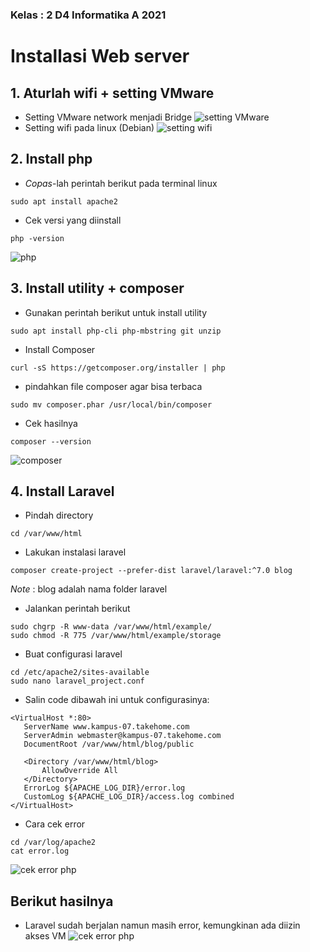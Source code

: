 ### Kelas : 2 D4 Informatika A 2021

# Installasi Web server
## 1. Aturlah wifi + setting VMware
- Setting VMware network menjadi Bridge
![setting VMware](https://raw.githubusercontent.com/rizal15D/WorkshopAdministrasiJaringan/main/Minggu%2010/Assets/1.png)
- Setting wifi pada linux (Debian)
![setting wifi](https://raw.githubusercontent.com/rizal15D/WorkshopAdministrasiJaringan/main/Minggu%2010/Assets/2.png)
## 2. Install php
- _Copas_-lah perintah berikut pada terminal linux
```
sudo apt install apache2
```
- Cek versi yang diinstall
```
php -version
```
![php](https://raw.githubusercontent.com/rizal15D/WorkshopAdministrasiJaringan/main/Minggu%2010/Assets/3.png)
## 3. Install utility + composer
- Gunakan perintah berikut untuk install utility
```
sudo apt install php-cli php-mbstring git unzip
```
- Install Composer
```
curl -sS https://getcomposer.org/installer | php
```
- pindahkan file composer agar bisa terbaca
```
sudo mv composer.phar /usr/local/bin/composer
```
- Cek hasilnya
```
composer --version
```
![composer](https://raw.githubusercontent.com/rizal15D/WorkshopAdministrasiJaringan/main/Minggu%2010/Assets/4.png)

## 4. Install Laravel
- Pindah directory
```
cd /var/www/html
```
- Lakukan instalasi laravel
```
composer create-project --prefer-dist laravel/laravel:^7.0 blog
```
*Note* : blog adalah nama folder laravel
- Jalankan perintah berikut
```
sudo chgrp -R www-data /var/www/html/example/
sudo chmod -R 775 /var/www/html/example/storage
```
- Buat configurasi laravel
```
cd /etc/apache2/sites-available
sudo nano laravel_project.conf
```
- Salin code dibawah ini untuk configurasinya:
```
<VirtualHost *:80>
   ServerName www.kampus-07.takehome.com
   ServerAdmin webmaster@kampus-07.takehome.com
   DocumentRoot /var/www/html/blog/public

   <Directory /var/www/html/blog>
       AllowOverride All
   </Directory>
   ErrorLog ${APACHE_LOG_DIR}/error.log
   CustomLog ${APACHE_LOG_DIR}/access.log combined
</VirtualHost>
```
- Cara cek error
```
cd /var/log/apache2
cat error.log
```
![cek error php](https://raw.githubusercontent.com/rizal15D/WorkshopAdministrasiJaringan/main/Minggu%2010/Assets/5.png)

## Berikut hasilnya
- Laravel sudah berjalan namun masih error, kemungkinan ada diizin akses VM 
![cek error php](https://raw.githubusercontent.com/rizal15D/WorkshopAdministrasiJaringan/main/Minggu%2010/Assets/6.jpeg)
